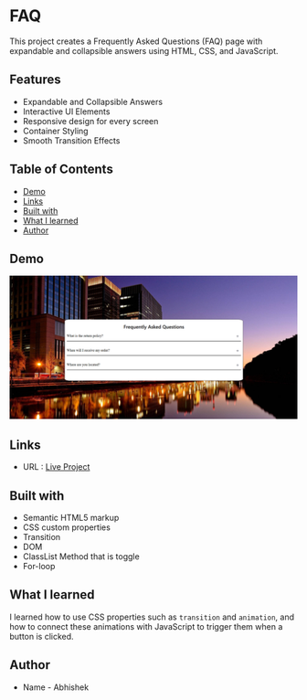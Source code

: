 # FAQ

This project creates a Frequently Asked Questions (FAQ) page with expandable and collapsible answers using HTML, CSS, and JavaScript.

## Features
- Expandable and Collapsible Answers
-  Interactive UI Elements
- Responsive design for every screen
- Container Styling
- Smooth Transition Effects

## Table of Contents

- [Demo](#demo)
- [Links](#links)
- [Built with](#built-with)
- [What I learned](#what-i-learned)
- [Author](#author)

## Demo

![](FAQ.png)

## Links
- URL : [Live Project](https://abhi1226l.github.io/FAQ/)

## Built with

- Semantic HTML5 markup
- CSS custom properties
- Transition
- DOM
- ClassList Method that is toggle
- For-loop

## What I learned

I learned how to use CSS properties such as `transition` and `animation`, and how to connect these animations with JavaScript to trigger them when a button is clicked.

 ## Author

- Name - Abhishek
